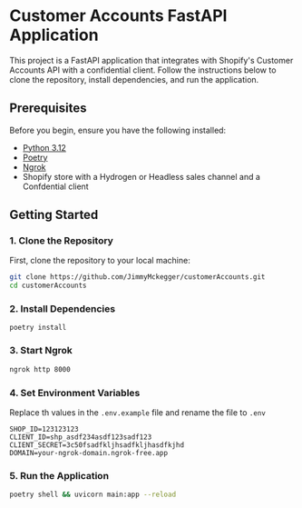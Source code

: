 # Customer Accounts FastAPI Application

This project is a FastAPI application that integrates with Shopify's Customer Accounts API with a confidential client. Follow the instructions below to clone the repository, install dependencies, and run the application.

## Prerequisites

Before you begin, ensure you have the following installed:

- [Python 3.12](https://www.python.org/downloads/)
- [Poetry](https://python-poetry.org/docs/#installation)
- [Ngrok](https://ngrok.com/download)
- Shopify store with a Hydrogen or Headless sales channel and a Confdential client

## Getting Started

### 1. Clone the Repository

First, clone the repository to your local machine:

```bash
git clone https://github.com/JimmyMckegger/customerAccounts.git
cd customerAccounts
```

### 2. Install Dependencies
```
poetry install
```

### 3. Start Ngrok

```bash
ngrok http 8000
```

### 4. Set Environment Variables

Replace th values in the `.env.example` file and rename the file to `.env`

```env
SHOP_ID=123123123
CLIENT_ID=shp_asdf234asdf123sadf123
CLIENT_SECRET=3c50fsadfkljhsadfkljhasdfkjhd
DOMAIN=your-ngrok-domain.ngrok-free.app
```

### 5. Run the Application

```bash
poetry shell && uvicorn main:app --reload
```

